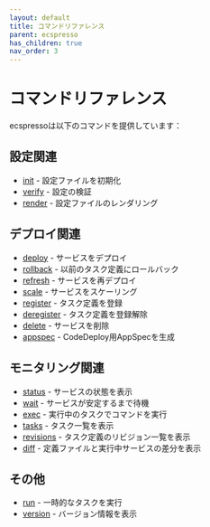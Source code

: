 ```yaml
---
layout: default
title: コマンドリファレンス
parent: ecspresso
has_children: true
nav_order: 3
---
```


# コマンドリファレンス

ecspressoは以下のコマンドを提供しています：

## 設定関連
- [init](init.html) - 設定ファイルを初期化
- [verify](verify.html) - 設定の検証
- [render](render.html) - 設定ファイルのレンダリング

## デプロイ関連
- [deploy](deploy.html) - サービスをデプロイ
- [rollback](rollback.html) - 以前のタスク定義にロールバック
- [refresh](refresh.html) - サービスを再デプロイ
- [scale](scale.html) - サービスをスケーリング
- [register](register.html) - タスク定義を登録
- [deregister](deregister.html) - タスク定義を登録解除
- [delete](delete.html) - サービスを削除
- [appspec](appspec.html) - CodeDeploy用AppSpecを生成

## モニタリング関連
- [status](status.html) - サービスの状態を表示
- [wait](wait.html) - サービスが安定するまで待機
- [exec](exec.html) - 実行中のタスクでコマンドを実行
- [tasks](tasks.html) - タスク一覧を表示
- [revisions](revisions.html) - タスク定義のリビジョン一覧を表示
- [diff](diff.html) - 定義ファイルと実行中サービスの差分を表示

## その他
- [run](run.html) - 一時的なタスクを実行
- [version](version.html) - バージョン情報を表示
